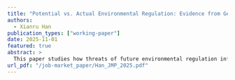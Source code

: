 ```yaml
---
title: "Potential vs. Actual Environmental Regulation: Evidence from Germany’s Car Market"
authors:
  - Xianru Han
publication_types: ["working-paper"]
date: 2025-11-01
featured: true
abstract: >
  This paper studies how threats of future environmental regulation influence market behavior before policies are enforced. Using data on over thirty million used car listings in Germany, I show that lawsuits signaling potential diesel bans caused pre-emptive shifts in consumer demand and pricing, revealing how expectations mediate regulatory impacts.
url_pdf: "/job-market_paper/Han_JMP_2025.pdf"
---
```

